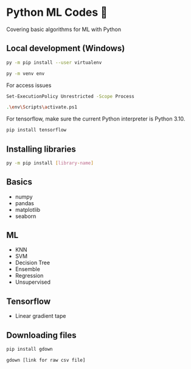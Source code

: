# Python ML Codes 🐍

Covering basic algorithms for ML with Python

## Local development (Windows)

```sh
py -m pip install --user virtualenv
```

```sh
py -m venv env
```

For access issues

```sh
Set-ExecutionPolicy Unrestricted -Scope Process
```

```sh
.\env\Scripts\activate.ps1
```

For tensorflow, make sure the current Python interpreter is Python 3.10.

```sh
pip install tensorflow
```

## Installing libraries

```sh
py -m pip install [library-name]
```

## Basics

- numpy
- pandas
- matplotlib
- seaborn

## ML

- KNN
- SVM
- Decision Tree
- Ensemble
- Regression
- Unsupervised

## Tensorflow

- Linear gradient tape

## Downloading files

```sh
pip install gdown
```

```sh
gdown [link for raw csv file]
```
